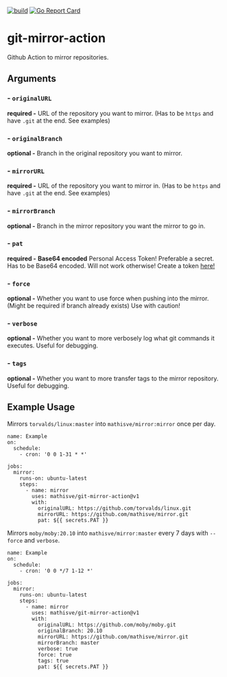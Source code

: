 [![build](https://github.com/mathisve/git-mirror-action/actions/workflows/go.yaml/badge.svg?branch=master)](https://github.com/mathisve/git-mirror-action/actions)
[![Go Report Card](https://goreportcard.com/badge/github.com/mathisve/git-mirror-action)](https://goreportcard.com/report/github.com/mathisve/git-mirror-action)

# git-mirror-action
Github Action to mirror repositories.

## Arguments
### - `originalURL` 
**required -**
URL of the repository you want to mirror. (Has to be `https` and have `.git` at the end. See examples) 
### - `originalBranch`
**optional -**
Branch in the original repository you want to mirror.
### - `mirrorURL`
**required -**
URL of the repository you want to mirror in. (Has to be `https` and have `.git` at the end. See examples)
### - `mirrorBranch`
**optional -**
Branch in the mirror repository you want the mirror to go in.
### - `pat`
**required -**
**Base64 encoded** Personal Access Token! Preferable a secret. Has to be Base64 encoded. Will not work otherwise! Create a token [here!](https://github.com/settings/tokens)
### - `force`
**optional -**
Whether you want to use force when pushing into the mirror. (Might be required if branch already exists) Use with caution!
### - `verbose`
**optional -**
Whether you want to more verbosely log what git commands it executes. Useful for debugging.
### - `tags`
**optional -**
Whether you want to more transfer tags to the mirror repository. Useful for debugging.

## Example Usage
Mirrors `torvalds/linux:master` into `mathisve/mirror:mirror` once per day.
```
name: Example
on: 
  schedule:
    - cron: '0 0 1-31 * *'

jobs:
  mirror:
    runs-on: ubuntu-latest
    steps:
      - name: mirror
        uses: mathisve/git-mirror-action@v1
        with:
          originalURL: https://github.com/torvalds/linux.git
          mirrorURL: https://github.com/mathisve/mirror.git
          pat: ${{ secrets.PAT }}
```
Mirrors `moby/moby:20.10` into `mathisve/mirror:master` every 7 days with `--force` and `verbose`.
```
name: Example
on: 
  schedule:
    - cron: '0 0 */7 1-12 *'

jobs:
  mirror:
    runs-on: ubuntu-latest
    steps:
      - name: mirror
        uses: mathisve/git-mirror-action@v1
        with:
          originalURL: https://github.com/moby/moby.git
          originalBranch: 20.10
          mirrorURL: https://github.com/mathisve/mirror.git
          mirrorBranch: master
          verbose: true
          force: true
          tags: true
          pat: ${{ secrets.PAT }}
```